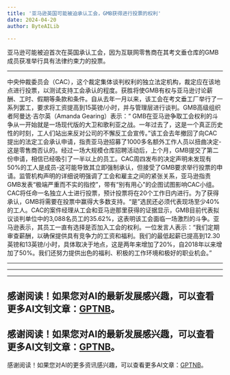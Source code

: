 ```yaml
---
title: '亚马逊英国可能被迫承认工会，GMB获得进行投票的权利'
date: 2024-04-20
author: ByteAILib

---
```


亚马逊可能被迫首次在英国承认工会，因为互联网零售商在其考文垂仓库的GMB成员获准举行具有法律约束力的投票。

---
中央仲裁委员会（CAC），这个裁定集体谈判权利的独立法定机构，裁定应在该地点进行投票，以测试支持工会承认的程度。获胜将使GMB有权与亚马逊讨论薪酬、工时、假期等条款和条件。自从去年一月以来，该工会在考文垂工厂举行了一系列罢工，要求将工资提高到15英镑/小时，并与管理层进行谈判。GMB高级组织者阿曼达·吉尔英（Amanda Gearing）表示：“ GMB在亚马逊争取工会权利的斗争从一开始就是一场现代版的大卫和歌利亚之战。一年过去了，这是一个真正历史性的时刻，工人们站出来反对公司的不懈反工会宣传。”该工会去年撤回了向CAC提出的法定工会承认申请，指责亚马逊招募了1000多名额外工作人员以扭曲决定-这是零售商否认的。经过一场大规模仓库招聘活动后，上个月，GMB提交了第二份申请，相信已经吸引了一半以上的员工。CAC周四发布的决定声明未发现有50%的工人是成员-这可能导致其立即强制承认，但接受了GMB要求举行投票的申请。监管机构声明的详细说明强调了工会和雇主之间的紧张关系，亚马逊指责GMB发表“极端严重而不实的指控”，带有“别有用心”的企图试图影响CAC小组。CAC将任命一名独立人士进行投票，预计投票将在20个工作日内进行。为了获得承认，GMB将需要在投票中赢得大多数支持。“是”选民还必须代表现场至少40%的工人。CAC的案件经理从工会和亚马逊那里获得的证据显示，GMB目前代表拟议谈判单位中的3,088名员工的35.62%，这表明该工会面临一场激烈的斗争。亚马逊表示，其员工一直有选择是否加入工会的权利。一位发言人表示：“我们定期审查薪酬，以确保提供具有竞争力的工资和福利。我们的最低起薪已提高到12.30英镑和13英镑/小时，具体取决于地点，这是两年来增加了20%，自2018年以来增加了50%。我们还努力提供出色的福利、积极的工作环境和极好的职业机会。”

---
---

---
感谢阅读！如果您对AI的最新发展感兴趣，可以查看更多AI文钊文章：[GPTNB](https://gptnb.com)。
---
感谢阅读！如果您对AI的最新发展感兴趣，可以查看更多AI文钊文章：[GPTNB](https://gptnb.com)。
---
感谢阅读！如果您对AI的更多资讯感兴趣，可以查看更多AI文章：[GPTNB](https://gptnb.com)。